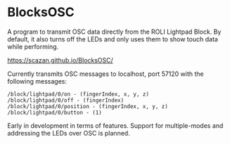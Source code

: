 # BlocksOSC
A program to transmit OSC data directly from the ROLI Lightpad Block.
By default, it also turns off the LEDs and only uses them to show touch data while performing.

https://scazan.github.io/BlocksOSC/

Currently transmits OSC messages to localhost, port 57120 with the following messages:

```
/block/lightpad/0/on - (fingerIndex, x, y, z)
/block/lightpad/0/off - (fingerIndex)
/block/lightpad/0/position - (fingerIndex, x, y, z)
/block/lightpad/0/button - (1)
```
Early in development in terms of features. Support for multiple-modes and addressing the LEDs over OSC is planned.
